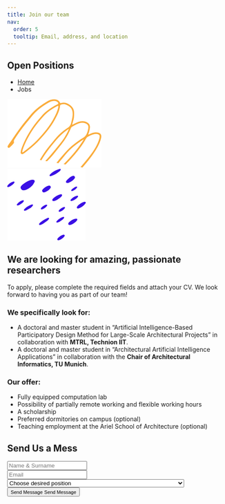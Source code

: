 ```yaml
---
title: Join our team
nav:
  order: 5
  tooltip: Email, address, and location
---
```


<section class="page_banner decoration_wrap">
  <div class="container">
    <h1 class="page_heading">Open Positions</h1>
    <ul class="breadcrumb_nav unordered_list_center">
      <li><a href="index.html">Home</a></li>
      <li>Jobs</li>
    </ul>
  </div>
  <div class="deco_item deco_img_1" data-parallax='{"y" : -200, "smoothness": 6}'>
    <img src="/images/shapes/line_shape_1.png" alt="Line Shape Image">
  </div>
  <div class="deco_item deco_img_2" data-parallax='{"y" : 200, "smoothness": 6}'>
    <img src="/images/shapes/dot_shape_2.png" alt="Line Shape Image">
  </div>
</section>

<section class="goal_section section_space_lg pt-0">
  <div class="container">
    <div class="row justify-content-center">
      <div class="col col-lg-4">
        <div class="section_heading mb-lg-0">
          <h2 class="heading_text mb-0">
            We are looking for amazing, passionate researchers 
          </h2>
          <p>
            To apply, please complete the required fields and attach your CV.  We look forward to having you as part of our team!
          </p>
        </div>
      </div>
      <div class="col col-lg-4 col-md-6">
        <div class="about_item">
          <div class="item_content">
            <h3 class="item_title">
              We specifically look for:
            </h3>
            <p class="mb-0">
              <ul>
          <li>A doctoral and master student in “Artificial Intelligence-Based Participatory Design Method for Large-Scale Architectural Projects” in collaboration with <b>MTRL, Technion IIT</b>.</li>
          <li>A doctoral and master student in “Architectural Artificial Intelligence Applications” in collaboration with the <b>Chair of Architectural Informatics, TU Munich</b>.</li>
        </ul>
            </p>
          </div>
        </div>
      </div>
      <div class="col col-lg-4 col-md-6">
        <div class="about_item">
          <div class="item_content">
            <h3 class="item_title">
              Our offer:
            </h3>
            <p class="mb-0">
              <ul>
          <li>Fully equipped computation lab</li>
          <li>Possibility of partially remote working and flexible working hours</li>
          <li>A scholarship</li>
          <li>Preferred dormitories on campus (optional)</li>
          <li>Teaching employment at the Ariel School of Architecture (optional)</li>
          </ul>
            </p>
          </div>
        </div>
      </div>
    </div>
  </div>
</section>

<section class="contact_section section_space_lg pt-0">
  <div class="container">
      <div class="row justify-content-center">
        <div class="col col-lg-9">
          <div class="contact_form_wrapper">
            <h2 class="contact_title text-center">Send Us a Mess</h2>
            <form action="https://formspree.io/f/mlekzlpa"
              method="POST"
              enctype="multipart/form-data">
              <div class="row">
                <div class="col ">
                  <div class="form_item m-0">
                    <input required type="text" name="fullname" placeholder="Name & Surname">
                  </div>
                </div>
                <div class="col">
                  <div class="form_item m-0">
                    <input required type="email" name="email" placeholder="Email">
                  </div>
                </div>
                <div class="col">
                   <div class="form_item m-0">
                    <select required type="position" name="position">
                    <option value="">Choose desired position</option>
                      <option value="Postdoctoral researcher">Postdoctoral researcher</option>
                      <option value="Ph.D. student ">Ph.D. student </option>
                      <option value="M.A. student">M.A. student</option>
                      <option value="Exchange student / Visiting scholar">Exchange student / Visiting scholar</option>
                      <option value="Research assistant (Ariel University undergraduate students only)">Research assistant (Ariel University undergraduate students only)</option>
                    </select>
                  </div>
                  <div class="text-center">
                    <button type="submit" class="btn btn_primary">
                      <span>
                        <small>Send Message</small>
                        <small>Send Message</small>
                      </span>
                      <i class="fal fa-paper-plane ms-2"></i>
                    </button>
                  </div>
                </div>
              </div>
            </form>
          </div>
        </div>
      </div>
    </div>
</section>





